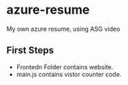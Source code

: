 # azure-resume
My own azure resume, using ASG video


## First Steps

- Frontedn Folder contains website.
- main.js contains vistor counter code.
